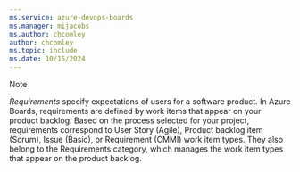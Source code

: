 ```yaml
---
ms.service: azure-devops-boards
ms.manager: mijacobs
ms.author: chcomley
author: chcomley
ms.topic: include
ms.date: 10/15/2024
---
```


<a id="requirements"></a> 

> [!NOTE]
> *Requirements* specify expectations of users for a software product. In Azure Boards, requirements are defined by work items that appear on your product backlog. Based on the process selected for your project, requirements correspond to User Story (Agile), Product backlog item (Scrum), Issue (Basic), or Requirement (CMMI) work item types. They also belong to the Requirements category, which manages the work item types that appear on the product backlog.
